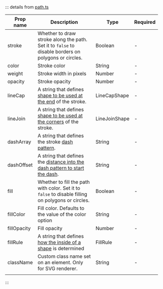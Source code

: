 ::: details from [path.ts](https://github.com/maxel01/vue-leaflet/blob/master/src/functions/path.ts)

| Prop name   | Description                                                                                                                                           | Type          | Required  |
| ----------- |-------------------------------------------------------------------------------------------------------------------------------------------------------|---------------|----------  |
| stroke      | Whether to draw stroke along the path. Set it to `false` to disable borders on polygons or circles.                                                   | Boolean       | -         |
| color       | Stroke color                                                                                                                                          | String        | -         |
| weight      | Stroke width in pixels                                                                                                                                | Number        | -         |
| opacity     | Stroke opacity                                                                                                                                        | Number        | -         |
| lineCap     | A string that defines [shape to be used at the end](https://developer.mozilla.org/docs/Web/SVG/Attribute/stroke-linecap) of the stroke.               | LineCapShape  | -         |
| lineJoin    | A string that defines [shape to be used at the corners](https://developer.mozilla.org/docs/Web/SVG/Attribute/stroke-linejoin) of the stroke.          | LineJoinShape | -         |
| dashArray   | A string that defines the stroke [dash pattern](https://developer.mozilla.org/docs/Web/SVG/Attribute/stroke-dasharray).                               | String        | -         |
| dashOffset  | A string that defines the [distance into the dash pattern to start the dash](https://developer.mozilla.org/docs/Web/SVG/Attribute/stroke-dashoffset). | String        | -         |
| fill        | Whether to fill the path with color. Set it to `false` to disable filling on polygons or circles.                                                     | Boolean       | -        |
| fillColor   | Fill color. Defaults to the value of the color option                                                                                                                                          | String        | -        |
| fillOpacity | Fill opacity                                                                                                                                          | Number        | -        |
| fillRule    | A string that defines [how the inside of a shape](https://developer.mozilla.org/docs/Web/SVG/Attribute/fill-rule) is determined                       | FillRule      | -        |
| className   | Custom class name set on an element. Only for SVG renderer.                                                                                           | String        | -        |
|             |                                                                                                                                                       |               |          |
:::

<!--@include: ./interactive-layer-props.md-->